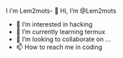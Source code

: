 I i'm Lem2mots- 👋 Hi, I’m @Lem2mots
- 👀 I’m interested in hacking 
- 🌱 I’m currently learning termux 
- 💞️ I’m looking to collaborate on ...
- 📫 How to reach me in coding

<!---
Lem2mots/Lem2mots is a ✨ special ✨ repository because its `README.md` (this file) appears on your GitHub profile.
You can click the Preview link to take a look at your changes.
--->
